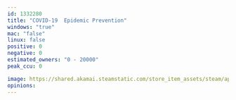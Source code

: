 ```yaml
---
id: 1332280
title: "COVID-19  Epidemic Prevention"
windows: "true"
mac: "false"
linux: false
positive: 0
negative: 0
estimated_owners: "0 - 20000"
peak_ccu: 0

image: https://shared.akamai.steamstatic.com/store_item_assets/steam/apps/1332280/header.jpg?t=1592297641
opinions:
---
```

